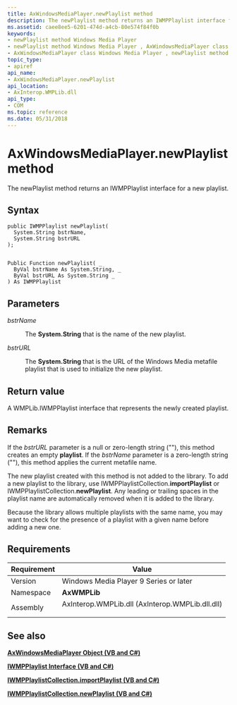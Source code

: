 ```yaml
---
title: AxWindowsMediaPlayer.newPlaylist method
description: The newPlaylist method returns an IWMPPlaylist interface for a new playlist.
ms.assetid: caee8ee5-6201-474d-a4cb-80e574f84f0b
keywords:
- newPlaylist method Windows Media Player
- newPlaylist method Windows Media Player , AxWindowsMediaPlayer class
- AxWindowsMediaPlayer class Windows Media Player , newPlaylist method
topic_type:
- apiref
api_name:
- AxWindowsMediaPlayer.newPlaylist
api_location:
- AxInterop.WMPLib.dll
api_type:
- COM
ms.topic: reference
ms.date: 05/31/2018
---
```


# AxWindowsMediaPlayer.newPlaylist method

The newPlaylist method returns an IWMPPlaylist interface for a new playlist.

## Syntax


```CSharp
public IWMPPlaylist newPlaylist(
  System.String bstrName,
  System.String bstrURL
);
```


```VB

Public Function newPlaylist( _
  ByVal bstrName As System.String, _
  ByVal bstrURL As System.String _
) As IWMPPlaylist
```





## Parameters

<dl> <dt>

*bstrName* 
</dt> <dd>

The **System.String** that is the name of the new playlist.

</dd> <dt>

*bstrURL* 
</dt> <dd>

The **System.String** that is the URL of the Windows Media metafile playlist that is used to initialize the new playlist.

</dd> </dl>

## Return value

A WMPLib.IWMPPlaylist interface that represents the newly created playlist.

## Remarks

If the *bstrURL* parameter is a null or zero-length string (""), this method creates an empty **playlist**. If the *bstrName* parameter is a zero-length string (""), this method applies the current metafile name.

The new playlist created with this method is not added to the library. To add a new playlist to the library, use IWMPPlaylistCollection.**importPlaylist** or IWMPPlaylistCollection.**newPlaylist**. Any leading or trailing spaces in the playlist name are automatically removed when it is added to the library.

Because the library allows multiple playlists with the same name, you may want to check for the presence of a playlist with a given name before adding a new one.

## Requirements



| Requirement | Value |
|----------------------|----------------------------------------------------------------------------------------------------------------------------|
| Version<br/>   | Windows Media Player 9 Series or later<br/>                                                                          |
| Namespace<br/> | **AxWMPLib**<br/>                                                                                                    |
| Assembly<br/>  | <dl> <dt>AxInterop.WMPLib.dll (AxInterop.WMPLib.dll.dll)</dt> </dl> |



## See also

<dl> <dt>

[**AxWindowsMediaPlayer Object (VB and C#)**](axwindowsmediaplayer-object--vb-and-c.md)
</dt> <dt>

[**IWMPPlaylist Interface (VB and C#)**](iwmpplaylist--vb-and-c.md)
</dt> <dt>

[**IWMPPlaylistCollection.importPlaylist (VB and C#)**](wmplibiwmpplaylistcollection-iwmpplaylistcollection-importplaylist--vb-and-c.md)
</dt> <dt>

[**IWMPPlaylistCollection.newPlaylist (VB and C#)**](wmplibiwmpplaylistcollection-iwmpplaylistcollection-newplaylist--vb-and-c.md)
</dt> </dl>

 

 





